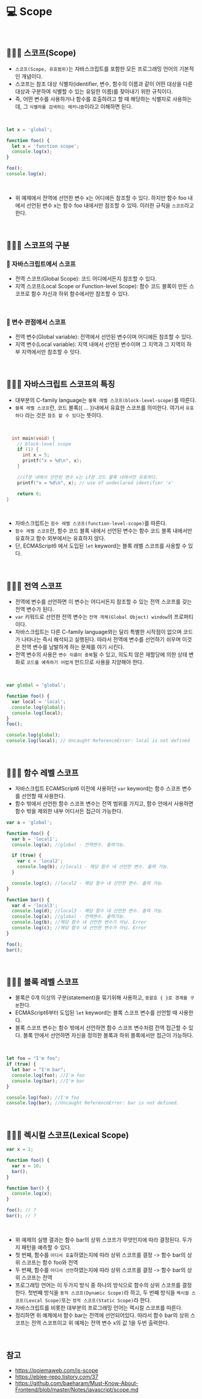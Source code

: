 # 💻 Scope

<br />

## 👨🏻‍💻 스코프(Scope)

- `스코프(Scope, 유효범위)`는 자바스크립트를 포함한 모든 프로그래밍 언어의 기본적인 개념이다.
- 스코프는 참조 대상 식별자(identifier, 변수, 함수의 이름과 같이 어떤 대상을 다른 대상과 구분하여 식별할 수 있는 유일한 이름)를 찾아내기 위한 규칙이다.
- 즉, 어떤 변수를 사용하거나 함수를 호출하려고 할 때 해당하는 식별자로 사용하는데, 그 `식별자를 검색하는 메커니즘`이라고 이해하면 된다.

<br />

```js
let x = 'global';

function foo() {
  let x = 'function scope';
  console.log(x);
}

foo();
console.log(x);
```

<br />

- 위 예제에서 전역에 선언한 변수 x는 어디에든 참조할 수 있다. 하지만 함수 foo 내에서 선언된 변수 x는 함수 foo 내에서만 참조할 수 있따. 이러한 규칙을 `스코프`라고 한다.

<br />

## 👨🏻‍💻 스코프의 구분

### 🏃 자바스크립트에서 스코프

- 전역 스코프(Global Scope): 코드 어디에서든지 참조할 수 있다.
- 지역 스코프(Local Scope or Function-level Scope): 함수 코드 블록이 만든 스코프로 함수 자신과 하위 함수에서만 참조할 수 있다.

<br />

### 🏃 변수 관점에서 스코프

- 전역 변수(Global variable): 전역에서 선언된 변수이며 어디에든 참조할 수 있다.
- 지역 변수(Local variable): 지역 내에서 선언된 변수이며 그 지역과 그 지역의 하부 지역에서만 참조할 수 잇다.

<br />

## 👨🏻‍💻 자바스크립트 스코프의 특징

- 대부분의 C-family language는 `블록 레벨 스코프(block-level-scope)`를 따른다.
- `블록 레벨 스코프`란, 코드 블록({ ... })내에서 유효한 스코프를 의미한다. 여기서 `유효하다` 라는 것은 `참조 할 수 있다`는 뜻이다.

<br />

```C++
  int main(void) {
    // block-level scope
    if (1) {
      int x = 5;
      printf("x = %d\n", x);
    }

    //if문 내에서 선언된 변수 x는 if문 코드 블록 내에서만 유효하다.
    printf("x = %d\n", x); // use of undeclared identifier 'x'

    return 0;
}
```

<br />

- 자바스크립트는 `함수 레벨 스코프(function-level-scope)`를 따른다.
- `함수 레벨 스코프`란, 함수 코드 블록 내에서 선언된 변수는 함수 코드 블록 내에서만 유효하고 함수 외부에서는 유효하지 않다.
- 단, ECMAScript6 에서 도입된 `let` keyword는 블록 레벨 스코프를 사용할 수 있다.

<br />

## 👨🏻‍💻 전역 스코프

- 전역에 변수를 선언하면 이 변수는 어디서든지 참조할 수 있는 전역 스코프를 갖는 전역 변수가 된다.
- `var` 키워드로 선언한 전역 변수는 `전역 객체(Global Object) window`의 프로퍼티 이다.
- 자바스크립트는 다른 C-family language와는 달리 특별한 시작점이 없으며 코드가 나타나는 즉시 해석되고 실행된다. 따라서 전역에 변수를 선언하기 쉬우며 이것은 전역 변수를 남발하게 하는 문제를 야기 시킨다.
- 전역 변수의 사용은 `변수 이름이 중복`될 수 있고, 의도치 않은 재할당에 의한 상태 변화로 `코드를 예측하기 어렵게` 만드므로 사용을 지양해야 한다.

<br />

```js
var global = 'global';

function foo() {
  var local = 'local';
  console.log(global);
  console.log(local);
}
foo();

console.log(global);
console.log(local); // Uncaught ReferenceError: local is not defined
```

<br />

## 👨🏻‍💻 함수 레벨 스코프

- 자바스크립트 ECAMScript6 이전에 사용하던 `var` keyword는 함수 스코프 변수를 선언할 때 사용한다.
- 함수 밖에서 선언한 함수 스코프 변수는 전역 범위를 가지고, 함수 안에서 사용하면 함수 밖을 제외한 내부 어디서든 접근이 가능한다.

```js
var a = 'global';

function foo() {
  var b = 'local1';
  console.log(a); //global - 전역변수. 출력가능.

  if (true) {
    var c = 'local2';
    console.log(b); //local1 - 해당 함수 내 선언한 변수. 출력 가능.
  }

  console.log(c); //local2 - 해당 함수 내 선언한 변수. 출력 가능.
}

function bar() {
  var d = 'local3';
  console.log(d); //local3 - 해당 함수 내 선언한 변수. 출력 가능.
  console.log(a); //global - 전역변수. 출력가능.
  console.log(b); //해당 함수 내 선언한 변수가 아님. Error
  console.log(c); //해당 함수 내 선언한 변수가 아님. Error
}

foo();
bar();
```

<br />

## 👨🏻‍💻 블록 레벨 스코프

- 블록은 0개 이상의 구분(statement)을 묶기위해 사용하고, `중괄호 { }로 경계를 구분`한다.
- ECMAScript6부터 도입된 `let` keyword는 블록 스코프 변수를 선언할 때 사용한다.
- 블록 스코프 변수는 함수 밖에서 선언하면 함수 스코프 변수처럼 전역 접근할 수 있다. 블록 안에서 선언하면 자신을 정의한 블록과 하위 블록에서만 접근이 가능하다.

<br />

```js
let foo = "I'm foo";
if (true) {
  let bar = "I'm bar";
  console.log(foo); //I'm foo
  console.log(bar); //I'm bar
}

console.log(foo); //I'm foo
console.log(bar); //Uncaught ReferenceError: bar is not defined.
```

<br />

## 👨🏻‍💻 렉시컬 스코프(Lexical Scope)

```js
var x = 1;

function foo() {
  var x = 10;
  bar();
}

function bar() {
  console.log(x);
}

foo(); // ?
bar(); // ?
```

<br />

- 위 예제의 실행 결과는 함수 bar의 상위 스코프가 무엇인지에 따라 결정된다. 두가지 패턴을 예측할 수 있다.
- 첫 번째, 함수를 `어디서 호출`하였는지에 따라 상위 스코프를 결정 -> 함수 bar의 상위 스코프는 함수 foo와 전역
- 두 번째, 함수를 `어디서 선언`하였는지에 따라 상위 스코프를 결정 -> 함수 bar의 상위 스코프는 전역
- 프로그래밍 언어는 이 두가지 방식 중 하나의 방식으로 함수의 상위 스코프를 결정한다. 첫번째 방식을 `동적 스코프(Dynamic Scope)`라 하고, 두 번째 방식을 `렉시컬 스코프(Lexcal Scope)`또는 `정적 스코프(Static Scope)`라 한다.
- 자바스크립트를 비롯한 대부분의 프로그래밍 언어는 렉시컬 스코프를 따른다.
- 정리하면 위 예제에서 함수 bar는 전역에 선언되어있다. 따라서 함수 bar의 상위 스코프는 전역 스코프이고 위 예제는 전역 변수 x의 값 1을 두번 출력한다.

<br />

## 참고

- https://poiemaweb.com/js-scope
- https://eblee-repo.tistory.com/37
- https://github.com/baeharam/Must-Know-About-Frontend/blob/master/Notes/javascript/scope.md
